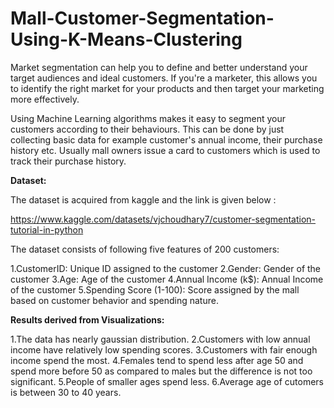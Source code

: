 # Mall-Customer-Segmentation-Using-K-Means-Clustering

Market segmentation can help you to define and better understand your target audiences and ideal customers. If you're a marketer, this allows you to identify the right market for your products and then target your marketing more effectively.

Using Machine Learning algorithms makes it easy to segment your customers according to their behaviours. This can be done by just collecting basic data for example customer's annual income, their purchase history etc. Usually mall owners issue a card to customers which is used to track their purchase history.

**Dataset:**

The dataset is acquired from kaggle and the link is given below :

https://www.kaggle.com/datasets/vjchoudhary7/customer-segmentation-tutorial-in-python

The dataset consists of following five features of 200 customers:

  1.CustomerID: Unique ID assigned to the customer
  2.Gender: Gender of the customer
  3.Age: Age of the customer
  4.Annual Income (k$): Annual Income of the customer
  5.Spending Score (1-100): Score assigned by the mall based on customer behavior and spending nature.

**Results derived from Visualizations:**

  1.The data has nearly gaussian distribution.
  2.Customers with low annual income have relatively low spending scores.
  3.Customers with fair enough income spend the most.
  4.Females tend to spend less after age 50 and spend more before 50 as compared to males but the difference is not too significant.
  5.People of smaller ages spend less.
  6.Average age of cutomers is between 30 to 40 years.
